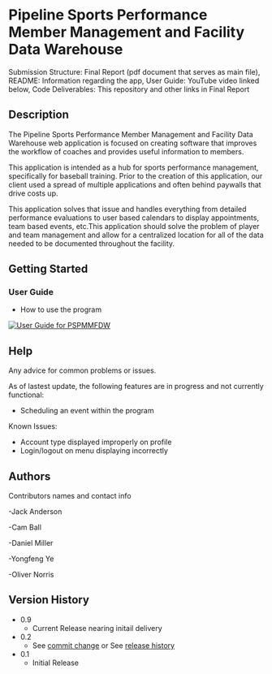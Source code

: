 # Pipeline Sports Performance Member Management and Facility Data Warehouse

Submission Structure: Final Report (pdf document that serves as main file),
README: Information regarding the app,
User Guide: YouTube video linked below,
Code Deliverables: This repository and other links in Final Report

## Description

The Pipeline Sports Performance Member Management and Facility Data Warehouse web application is focused on creating software that improves the workflow of coaches and provides useful information to members. 

This application is intended as a hub for sports performance management, specifically for baseball training. Prior to the creation of this application, our client used a spread of multiple applications and often behind paywalls that drive costs up. 

This application solves that issue and handles everything from detailed performance evaluations to user based calendars to display appointments, team based events, etc.This application should solve the problem of player and team management and allow for a centralized location for all of the data needed to be documented throughout the facility.

## Getting Started

### User Guide
* How to use the program

[![User Guide for PSPMMFDW](https://img.youtube.com/vi/qYkVKwu3e1Q/0.jpg)](https://www.youtube.com/watch?v=qYkVKwu3e1Q)


## Help

Any advice for common problems or issues.

As of lastest update, the following features are in progress and not currently functional:
- Scheduling an event within the program

Known Issues:
- Account type displayed improperly on profile
- Login/logout on menu displaying incorrectly

## Authors

Contributors names and contact info

-Jack Anderson

-Cam Ball

-Daniel Miller

-Yongfeng Ye

-Oliver Norris


## Version History
* 0.9
   * Current Release nearing initail delivery
* 0.2
    * See [commit change]() or See [release history]()
* 0.1
    * Initial Release

